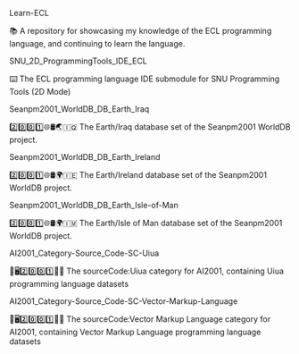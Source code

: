 
Learn-ECL

📚️ A repository for showcasing my knowledge of the ECL programming language, and continuing to learn the language. 

SNU_2D_ProgrammingTools_IDE_ECL

⌨️ The ECL programming language IDE submodule for SNU Programming Tools (2D Mode)

Seanpm2001_WorldDB_DB_Earth_Iraq

2️⃣️0️⃣️0️⃣️1️⃣️🌐️🛢️🌏️🇮🇶️ The Earth/Iraq database set of the Seanpm2001 WorldDB project.

Seanpm2001_WorldDB_DB_Earth_Ireland

2️⃣️0️⃣️0️⃣️1️⃣️🌐️🛢️🌍️🇮🇪️ The Earth/Ireland database set of the Seanpm2001 WorldDB project.

Seanpm2001_WorldDB_DB_Earth_Isle-of-Man

2️⃣️0️⃣️0️⃣️1️⃣️🌐️🛢️🌍️🇮🇲️ The Earth/Isle of Man database set of the Seanpm2001 WorldDB project.

AI2001_Category-Source_Code-SC-Uiua

🧠️🖥️2️⃣️0️⃣️0️⃣️1️⃣️💾️📜️ The sourceCode:Uiua category for AI2001, containing Uiua programming language datasets 

AI2001_Category-Source_Code-SC-Vector-Markup-Language

🧠️🖥️2️⃣️0️⃣️0️⃣️1️⃣️💾️📜️ The sourceCode:Vector Markup Language category for AI2001, containing Vector Markup Language programming language datasets 

